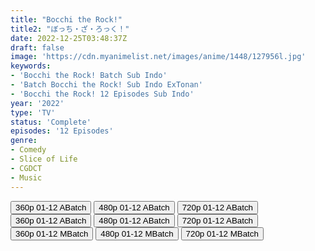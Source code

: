 ```yaml
---
title: "Bocchi the Rock!"
title2: "ぼっち・ざ・ろっく！"
date: 2022-12-25T03:48:37Z
draft: false
image: 'https://cdn.myanimelist.net/images/anime/1448/127956l.jpg'
keywords:
- 'Bocchi the Rock! Batch Sub Indo'
- 'Batch Bocchi the Rock! Sub Indo ExTonan'
- 'Bocchi the Rock! 12 Episodes Sub Indo'
year: '2022'
type: 'TV'
status: 'Complete'
episodes: '12 Episodes'
genre:
- Comedy
- Slice of Life
- CGDCT
- Music
---
```


<div class="d-g gg-5 gtc-r ai-c">
<button onclick="window.open('?barcz=20221224_BochiRck-720p-zip/BochiRck_360p','_blank')">360p 01-12 ABatch</button>
<button onclick="window.open('?barcz=20221224_BochiRck-720p-zip/BochiRck_480p','_blank')">480p 01-12 ABatch</button>
<button onclick="window.open('?barcz=20221224_BochiRck-720p-zip/BochiRck_720p','_blank')">720p 01-12 ABatch</button>
<button onclick="window.open('?barc=fq4qUeKge6_20221225/Batch/1-12/Kuramanime-BOROCK-1_12-Mp4360','_blank')">360p 01-12 ABatch</button>
<button onclick="window.open('?barc=fq4qUeKge6_20221225/Batch/1-12/Kuramanime-BOROCK-1_12-Mp4480','_blank')">480p 01-12 ABatch</button>
<button onclick="window.open('?barc=fq4qUeKge6_20221225/Batch/1-12/Kuramanime-BOROCK-1_12-Mp4720','_blank')">720p 01-12 ABatch</button>
<button onclick="window.open('?bmed=t4sbnto5c8pzd5k','_blank')">360p 01-12 MBatch</button>
<button onclick="window.open('?bmed=09keputhbnissif','_blank')">480p 01-12 MBatch</button>
<button onclick="window.open('?bmed=g9tpjxpfp7m20qa','_blank')">720p 01-12 MBatch</button>
</div>